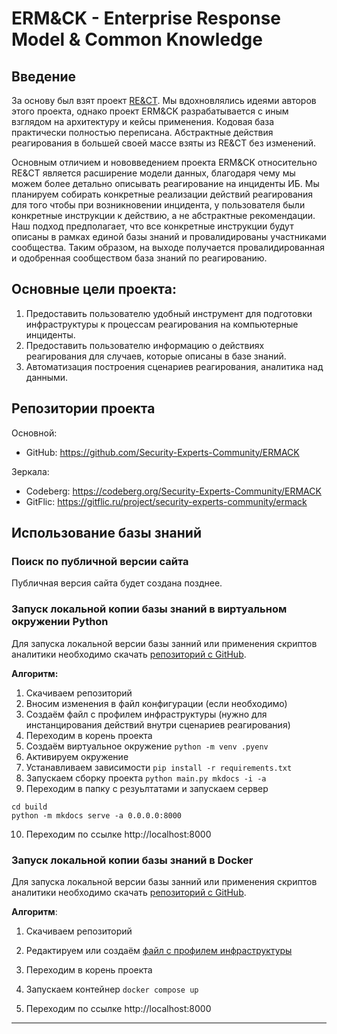 # ERM&CK - Enterprise Response Model & Common Knowledge

## Введение


За основу был взят проект [RE&CT](https://github.com/atc-project/atc-react). Мы вдохновлялись идеями авторов этого проекта, однако проект ERM&CK разрабатывается с иным взглядом на архитектуру и кейсы применения. Кодовая база практически полностью переписана. Абстрактные действия реагирования в большей своей массе взяты из RE&CT без изменений.

Основным отличием и нововведением проекта ERM&CK относительно RE&CT является расширение модели данных, благодаря чему мы можем более детально описывать реагирование на инциденты ИБ. Мы планируем собирать конкретные реализации действий реагирования для того чтобы при возникновении инцидента, у пользователя были конкретные инструкции к действию, а не абстрактные рекомендации. Наш подход предполагает, что все конкретные инструкции будут описаны в рамках единой базы знаний и провалидированы участниками сообщества. Таким образом, на выходе получается провалидированная и одобренная сообществом база знаний по реагированию.


## Основные цели проекта:
1) Предоставить пользователю удобный инструмент для подготовки инфраструктуры к процессам реагирования на компьютерные инциденты.
2) Предоставить пользователю информацию о действиях реагирования для случаев, которые описаны в базе знаний.
3) Автоматизация построения сценариев реагирования, аналитика над данными.


## Репозитории проекта
Основной:
- GitHub: https://github.com/Security-Experts-Community/ERMACK

Зеркала:
- Codeberg: https://codeberg.org/Security-Experts-Community/ERMACK
- GitFlic: https://gitflic.ru/project/security-experts-community/ermack


## Использование базы знаний
### Поиск по публичной версии сайта
Публичная версия сайта будет создана позднее.


### Запуск локальной копии базы знаний в виртуальном окружении Python
Для запуска локальной версии базы занний или применения скриптов аналитики необходимо скачать [репозиторий с GitHub][2].

**Алгоритм:**
1. Скачиваем репозиторий
2. Вносим изменения в файл конфигурации (если необходимо)
3. Создаём файл с профилем инфраструктуры (нужно для инстанцирования действий внутри сценариев реагирования)
4. Переходим в корень проекта
5. Создаём виртуальное окружение `python -m venv .pyenv`
6. Активируем окружение
7. Устанавливаем зависимости `pip install -r requirements.txt`
8. Запускаем сборку проекта `python main.py mkdocs -i -a`
9. Переходим в папку с резуьлтатами и запускаем сервер
```
cd build
python -m mkdocs serve -a 0.0.0.0:8000
```
10. Переходим по ссылке http://localhost:8000


### Запуск локальной копии базы знаний в Docker

Для запуска локальной версии базы занний или применения скриптов аналитики необходимо скачать [репозиторий с GitHub][2].

**Алгоритм**:
1. Скачиваем репозиторий

1. Редактируем или создаём [файл с профилем инфраструктуры][3]

1. Переходим в корень проекта

1. Запускаем контейнер
`docker compose up`

1. Переходим по ссылке http://localhost:8000


---
[1]: https://ermack.github.io
[2]: https://github.com/Security-Experts-Community/ERMACK
[3]: https://github.com/Security-Experts-Community/ERMACK/blob/develop/data/en/infrastructure_profiles/test_infrastructure_profile/test_infrastructure_profile.yml
